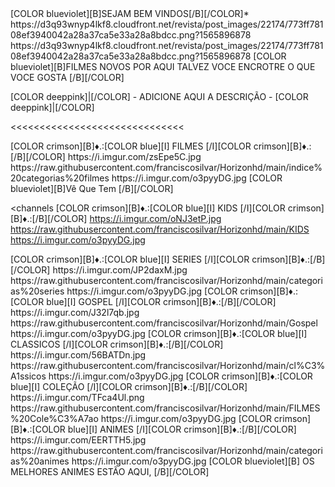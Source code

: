 <channels>
<channel>
<name>[COLOR blueviolet][B]SEJAM BEM VINDOS[/B][/COLOR]</name>*
<thumbnail>https://d3q93wnyp4lkf8.cloudfront.net/revista/post_images/22174/773ff78108ef3940042a28a37ca5e33a28a8bdcc.png?1565896878</thumbnail>
<fanart>https://d3q93wnyp4lkf8.cloudfront.net/revista/post_images/22174/773ff78108ef3940042a28a37ca5e33a28a8bdcc.png?1565896878</fanart>
<info>[COLOR blueviolet][B]FILMES NOVOS POR AQUI TALVEZ VOCE ENCROTRE O QUE VOCE GOSTA [/B][/COLOR]</info>


[COLOR deeppink]|[/COLOR] - ADICIONE AQUI A DESCRIÇÃO - [COLOR deeppink]|[/COLOR]</info>
</channel>
</channels>

<<<<<<<<<<<<<<<<<<<<<<<<<<<<<<


<channels>
<channel>
<name>[COLOR crimson][B]♦.:[COLOR blue][I] FILMES [/I][COLOR crimson][B]♦.:[/B][/COLOR]</name>
<thumbnail>https://i.imgur.com/zsEpe5C.jpg</thumbnail>
<externallink>https://raw.githubusercontent.com/franciscosilvar/Horizonhd/main/indice%20categorias%20filmes</externallink>
<fanart>https://i.imgur.com/o3pyyDG.jpg</fanart>
<info>[COLOR blueviolet][B]Vê Que Tem [/B][/COLOR]</info>
</channel>

<channels
<channel>
<name>[COLOR crimson][B]♦.:[COLOR blue][I] KIDS [/I][COLOR crimson][B]♦.:[/B][/COLOR]</name>
<thumbnail>https://i.imgur.com/oNJ3etP.jpg</thumbnail>
<externallink>https://raw.githubusercontent.com/franciscosilvar/Horizonhd/main/KIDS</externallink>
<fanart>https://i.imgur.com/o3pyyDG.jpg</fanart>
</channel>

<channels>
<channel>
<name>[COLOR crimson][B]♦.:[COLOR blue][I] SERIES [/I][COLOR crimson][B]♦.:[/B][/COLOR]</name>
<thumbnail>https://i.imgur.com/JP2daxM.jpg</thumbnail>
<externallink>https://raw.githubusercontent.com/franciscosilvar/Horizonhd/main/categorias%20series</externallink>
<fanart>https://i.imgur.com/o3pyyDG.jpg</fanart>
<info></info>
</channel>
 
<channels>
<channel>
<name>[COLOR crimson][B]♦.:[COLOR blue][I] GOSPEL [/I][COLOR crimson][B]♦.:[/B][/COLOR]</name>
<thumbnail>https://i.imgur.com/J32l7qb.jpg</thumbnail>
<externallink>https://raw.githubusercontent.com/franciscosilvar/Horizonhd/main/Gospel</externallink>
<fanart>https://i.imgur.com/o3pyyDG.jpg</fanart>
</channel>

<channels>
<channel>
<name>[COLOR crimson][B]♦.:[COLOR blue][I] CLASSICOS [/I][COLOR crimson][B]♦.:[/B][/COLOR]</name>
<thumbnail>https://i.imgur.com/56BATDn.jpg</thumbnail>
<externallink>https://raw.githubusercontent.com/franciscosilvar/Horizonhd/main/cl%C3%A1ssicos</externallink>
<fanart>https://i.imgur.com/o3pyyDG.jpg</fanart>
<info></info>
</channel>

<channels>
<channel>
<name>[COLOR crimson][B]♦.:[COLOR blue][I] COLEÇÃO [/I][COLOR crimson][B]♦.:[/B][/COLOR]</name>
<thumbnail>https://i.imgur.com/TFca4Ul.png</thumbnail>
<externallink>https://raw.githubusercontent.com/franciscosilvar/Horizonhd/main/FILMES%20Cole%C3%A7ao</externallink>
<fanart>https://i.imgur.com/o3pyyDG.jpg</fanart>
<info>
</channel>

<channels>
<channel>
<name>[COLOR crimson][B]♦.:[COLOR blue][I] ANIMES [/I][COLOR crimson][B]♦.:[/B][/COLOR]</name>
<thumbnail>https://i.imgur.com/EERTTH5.jpg</thumbnail>
<externallink>https://raw.githubusercontent.com/franciscosilvar/Horizonhd/main/categorias%20animes</externallink>
<fanart>https://i.imgur.com/o3pyyDG.jpg</fanart>
<info>[COLOR blueviolet][B] OS MELHORES ANIMES ESTÃO AQUI, [/B][/COLOR]</info>
</channel>


